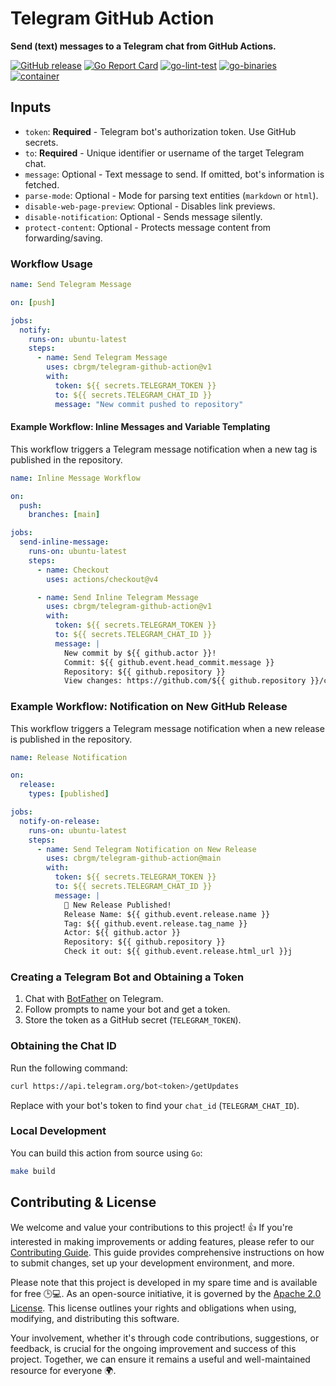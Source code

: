 # Telegram GitHub Action

**Send (text) messages to a Telegram chat from GitHub Actions.**

[![GitHub release](https://img.shields.io/github/release/cbrgm/telegram-github-action.svg)](https://github.com/cbrgm/telegram-github-action)
[![Go Report Card](https://goreportcard.com/badge/github.com/cbrgm/telegram-github-action)](https://goreportcard.com/report/github.com/cbrgm/telegram-github-action)
[![go-lint-test](https://github.com/cbrgm/telegram-github-action/actions/workflows/go-lint-test.yml/badge.svg)](https://github.com/cbrgm/telegram-github-action/actions/workflows/go-lint-test.yml)
[![go-binaries](https://github.com/cbrgm/telegram-github-action/actions/workflows/go-binaries.yml/badge.svg)](https://github.com/cbrgm/telegram-github-action/actions/workflows/go-binaries.yml)
[![container](https://github.com/cbrgm/telegram-github-action/actions/workflows/container.yml/badge.svg)](https://github.com/cbrgm/telegram-github-action/actions/workflows/container.yml)

## Inputs

- `token`: **Required** - Telegram bot's authorization token. Use GitHub secrets.
- `to`: **Required** - Unique identifier or username of the target Telegram chat.
- `message`: Optional - Text message to send. If omitted, bot's information is fetched.
- `parse-mode`: Optional - Mode for parsing text entities (`markdown` or `html`).
- `disable-web-page-preview`: Optional - Disables link previews.
- `disable-notification`: Optional - Sends message silently.
- `protect-content`: Optional - Protects message content from forwarding/saving.

### Workflow Usage

```yaml
name: Send Telegram Message

on: [push]

jobs:
  notify:
    runs-on: ubuntu-latest
    steps:
      - name: Send Telegram Message
        uses: cbrgm/telegram-github-action@v1
        with:
          token: ${{ secrets.TELEGRAM_TOKEN }}
          to: ${{ secrets.TELEGRAM_CHAT_ID }}
          message: "New commit pushed to repository"
```

#### Example Workflow: Inline Messages and Variable Templating

This workflow triggers a Telegram message notification when a new tag is published in the repository.

```yaml
name: Inline Message Workflow

on:
  push:
    branches: [main]

jobs:
  send-inline-message:
    runs-on: ubuntu-latest
    steps:
      - name: Checkout
        uses: actions/checkout@v4

      - name: Send Inline Telegram Message
        uses: cbrgm/telegram-github-action@v1
        with:
          token: ${{ secrets.TELEGRAM_TOKEN }}
          to: ${{ secrets.TELEGRAM_CHAT_ID }}
          message: |
            New commit by ${{ github.actor }}!
            Commit: ${{ github.event.head_commit.message }}
            Repository: ${{ github.repository }}
            View changes: https://github.com/${{ github.repository }}/commit/${{ github.sha }}
```

### Example Workflow: Notification on New GitHub Release

This workflow triggers a Telegram message notification when a new release is published in the repository.

```yaml
name: Release Notification

on:
  release:
    types: [published]

jobs:
  notify-on-release:
    runs-on: ubuntu-latest
    steps:
      - name: Send Telegram Notification on New Release
        uses: cbrgm/telegram-github-action@main
        with:
          token: ${{ secrets.TELEGRAM_TOKEN }}
          to: ${{ secrets.TELEGRAM_CHAT_ID }}
          message: |
            🚀 New Release Published!
            Release Name: ${{ github.event.release.name }}
            Tag: ${{ github.event.release.tag_name }}
            Actor: ${{ github.actor }}
            Repository: ${{ github.repository }}
            Check it out: ${{ github.event.release.html_url }}j

```

### Creating a Telegram Bot and Obtaining a Token

1. Chat with [BotFather](https://t.me/botfather) on Telegram.
2. Follow prompts to name your bot and get a token.
3. Store the token as a GitHub secret (`TELEGRAM_TOKEN`).

### Obtaining the Chat ID
Run the following command:
```bash
curl https://api.telegram.org/bot<token>/getUpdates
```
Replace <token> with your bot's token to find your `chat_id` (`TELEGRAM_CHAT_ID`).

### Local Development

You can build this action from source using `Go`:

```bash
make build
```

## Contributing & License

We welcome and value your contributions to this project! 👍 If you're interested in making improvements or adding features, please refer to our [Contributing Guide](https://github.com/cbrgm/telegram-github-action/blob/main/CONTRIBUTING.md). This guide provides comprehensive instructions on how to submit changes, set up your development environment, and more.

Please note that this project is developed in my spare time and is available for free 🕒💻. As an open-source initiative, it is governed by the [Apache 2.0 License](https://github.com/cbrgm/telegram-github-action/blob/main/LICENSE). This license outlines your rights and obligations when using, modifying, and distributing this software.

Your involvement, whether it's through code contributions, suggestions, or feedback, is crucial for the ongoing improvement and success of this project. Together, we can ensure it remains a useful and well-maintained resource for everyone 🌍.
